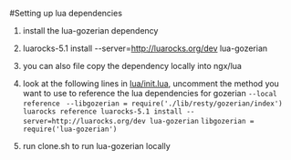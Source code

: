#Setting up lua dependencies
1. install the lua-gozerian dependency
2. luarocks-5.1 install --server=http://luarocks.org/dev lua-gozerian
3. you can also file copy the dependency locally into ngx/lua
4. look at the following lines in [lua/init.lua](lua/init.lua), uncomment the method you want to use to reference the lua dependencies for gozerian
`--local reference `
`--libgozerian = require('./lib/resty/gozerian/index')`
`luarocks reference luarocks-5.1 install --server=http://luarocks.org/dev lua-gozerian`
`libgozerian = require('lua-gozerian')`

5. run clone.sh to run lua-gozerian locally